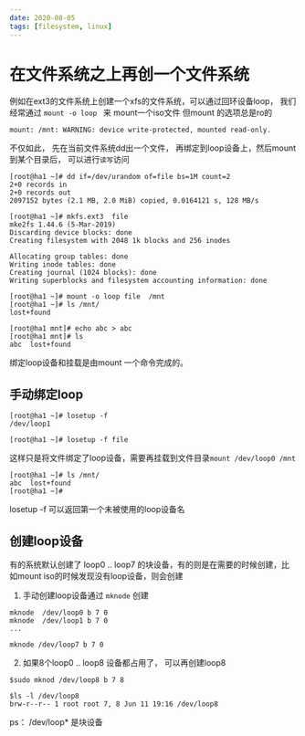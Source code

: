 ```yaml
---
date: 2020-08-05
tags: [filesystem, linux]
---
```


# 在文件系统之上再创一个文件系统

例如在ext3的文件系统上创建一个xfs的文件系统，可以通过回环设备loop， 我们经常通过 `mount -o loop ` 来 mount一个iso文件
但mount 的选项总是ro的

```
mount: /mnt: WARNING: device write-protected, mounted read-only.
```


不仅如此， 先在当前文件系统dd出一个文件， 再绑定到loop设备上，然后mount 到某个目录后， 可以进行`读写`访问

```
[root@ha1 ~]# dd if=/dev/urandom of=file bs=1M count=2
2+0 records in
2+0 records out
2097152 bytes (2.1 MB, 2.0 MiB) copied, 0.0164121 s, 128 MB/s

[root@ha1 ~]# mkfs.ext3  file 
mke2fs 1.44.6 (5-Mar-2019)
Discarding device blocks: done                            
Creating filesystem with 2048 1k blocks and 256 inodes

Allocating group tables: done                            
Writing inode tables: done                            
Creating journal (1024 blocks): done
Writing superblocks and filesystem accounting information: done

[root@ha1 ~]# mount -o loop file  /mnt
[root@ha1 ~]# ls /mnt/
lost+found

[root@ha1 mnt]# echo abc > abc
[root@ha1 mnt]# ls
abc  lost+found

```
绑定loop设备和挂载是由mount 一个命令完成的。

## 手动绑定loop 

```
[root@ha1 ~]# losetup -f
/dev/loop1

[root@ha1 ~]# losetup -f file 
```
这样只是将文件绑定了loop设备，需要再挂载到文件目录`mount /dev/loop0 /mnt`

```
[root@ha1 ~]# ls /mnt/
abc  lost+found
[root@ha1 ~]# 

```

losetup -f 可以返回第一个未被使用的loop设备名

## 创建loop设备

有的系统默认创建了 loop0 .. loop7 的块设备，有的则是在需要的时候创建，比如mount iso的时候发现没有loop设备，则会创建

1. 手动创建loop设备通过 `mknode` 创建

```
mknode  /dev/loop0 b 7 0
mknode  /dev/loop1 b 7 0
...

mknode /dev/loop7 b 7 0
```

2. 如果8个loop0 .. loop8 设备都占用了， 可以再创建loop8

```
$sudo mknod /dev/loop8 b 7 8 

$ls -l /dev/loop8
brw-r--r-- 1 root root 7, 8 Jun 11 19:16 /dev/loop8

```
ps： /dev/loop* 是块设备

